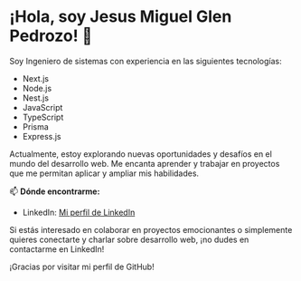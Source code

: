 # ¡Hola, soy Jesus Miguel Glen Pedrozo! 👋

Soy Ingeniero de sistemas con experiencia en las siguientes tecnologías:

- Next.js
- Node.js
- Nest.js
- JavaScript
- TypeScript
- Prisma
- Express.js

Actualmente, estoy explorando nuevas oportunidades y desafíos en el mundo del desarrollo web. Me encanta aprender y trabajar en proyectos que me permitan aplicar y ampliar mis habilidades.

📫 **Dónde encontrarme:**

- LinkedIn: [Mi perfil de LinkedIn](https://www.linkedin.com/in/jesus-miguel-glen-pedrozo-75956a1b6/)

Si estás interesado en colaborar en proyectos emocionantes o simplemente quieres conectarte y charlar sobre desarrollo web, ¡no dudes en contactarme en LinkedIn!

¡Gracias por visitar mi perfil de GitHub!

